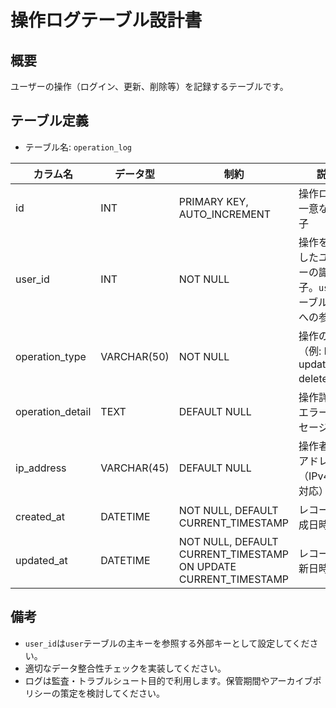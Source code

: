# 操作ログテーブル設計書

## 概要
ユーザーの操作（ログイン、更新、削除等）を記録するテーブルです。

## テーブル定義
- テーブル名: `operation_log`

| カラム名         | データ型      | 制約                                      | 説明                                               |
|------------------|---------------|-------------------------------------------|----------------------------------------------------|
| id               | INT           | PRIMARY KEY, AUTO_INCREMENT               | 操作ログの一意な識別子                              |
| user_id          | INT           | NOT NULL                                  | 操作を実行したユーザーの識別子。`user`テーブルの `id`への参照 |
| operation_type   | VARCHAR(50)   | NOT NULL                                  | 操作の種類（例: login, update, delete等）          |
| operation_detail | TEXT          | DEFAULT NULL                              | 操作詳細、エラーメッセージ等                        |
| ip_address       | VARCHAR(45)   | DEFAULT NULL                              | 操作者のIPアドレス（IPv4/IPv6対応）                |
| created_at       | DATETIME      | NOT NULL, DEFAULT CURRENT_TIMESTAMP        | レコード作成日時                                  |
| updated_at       | DATETIME      | NOT NULL, DEFAULT CURRENT_TIMESTAMP ON UPDATE CURRENT_TIMESTAMP | レコード更新日時            |

## 備考
- `user_id`は`user`テーブルの主キーを参照する外部キーとして設定してください。
- 適切なデータ整合性チェックを実装してください。
- ログは監査・トラブルシュート目的で利用します。保管期間やアーカイブポリシーの策定を検討してください。
